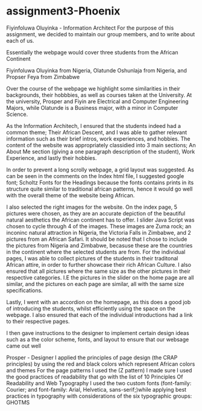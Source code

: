 # assignment3-Phoenix
Fiyinfoluwa Oluyinka - Information Architect
For the purpose of this assignment, we decided to maintain our group members, and to write about each of us.

Essentially the webpage would cover three students from the African Continent

Fiyinfoluwa Oluyinka from Nigeria, Olatunde Oshunlaja from Nigeria, and Propser Feya from Zimbabwe

Over the course of the webpage we highlight some similarities in their backgrounds, their hobbbies, as well as courses taken at the University. At the university, Prosper and Fiyin are Electrical and Computer Engineering Majors, while Olatunde is a Business major, with a minor in Computer Science. 

As the Information Architech, I ensured that the students indeed had a common theme; Their African Descent, and I was able to gather relevant information such as their brief intros, work experiences, and hobbies. The content of the website was appropriately classidied into 3 main sections; An About Me section (giving a one paragraph description of the student), Work Experience, and lastly their hobbies.

In order to prevent a long scrolly webpage, a grid layout was suggested. As can be seen in the comments on the Index html file, I suggested google font; Scholtz Fonts for the Headings because the fonts contains prints in its structure quite similar to traditional african patterns, hence it would go well with the overall theme of the website being African.

I also selected the right images for the website. On the index page, 5 pictures were chosen, as they are an accurate depiction of the beautiful natural aesthetics the African continent has to offer. I slider Java Script was chosen to cycle through 4 of the images. These images are Zuma rock; an inconinc natural attraction in Nigeria, the Victoria Falls in Zimbabwe, and 2 pictures from an African Safari. It should be noted that I chose to include the pictures from Nigeria and Zimbabwe, becasuse these are the countries in the continent where the selected students are from. For the individual pages, I was able to collect pictures of the students in their traditonal African attire, in order to further showcase their rich African Culture. I also ensured that all pictures where the same size as the other pictures in their respective categories. I.E the pictures in the slider on the home page are all similar, and the pictures on each page are similar, all with the same size specifications.

Lastly, I went with an accordion on the homepage, as this does a good job of introducing the students, whilst efficiently using the space on the webpage. I also ensured that each of the individual introductions had a link to their respective pages.

I then gave instructions to the designer to implement certain design ideas such as a the color scheme, fonts, and layout to ensure that our websage came out well



Prosper - Designer
I applied the principles of page design (the CRAP principles) by using the red and black colors which represent African colors and themes
For the page patterns I used the (Z pattern)
I made sure I used the good practices of readability that go with the list of 10 Principles Of Readability and Web Typography
I used the two custom fonts (font-family: Courier; and font-family: Arial, Helvetica, sans-serif;)while applying best practices in typography with considerations of the six typographic groups: GHOTMS